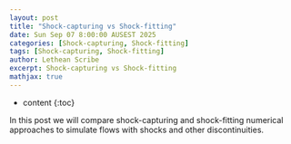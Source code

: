 ```yaml
---
layout: post
title: "Shock-capturing vs Shock-fitting"
date: Sun Sep 07 8:00:00 AUSEST 2025
categories: [Shock-capturing, Shock-fitting]
tags: [Shock-capturing, Shock-fitting]
author: Lethean Scribe
excerpt: Shock-capturing vs Shock-fitting
mathjax: true
---
```


* content
{:toc}

In this post we will compare shock-capturing and shock-fitting 
numerical approaches to simulate flows with shocks and other discontinuities.
